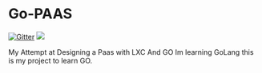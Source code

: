# Go-PAAS

[![Gitter](https://badges.gitter.im/Join%20Chat.svg)](https://gitter.im/setkeh/Go-PAAS?utm_source=badge&utm_medium=badge&utm_campaign=pr-badge&utm_content=badge)
<img src="//img.shields.io/gratipay/setkeh.svg">

My Attempt at Designing a Paas with LXC And GO
Im learning GoLang this is my project to learn GO.
